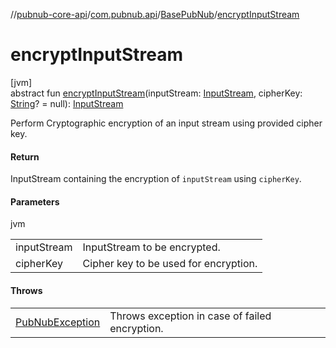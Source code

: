 //[pubnub-core-api](../../../index.md)/[com.pubnub.api](../index.md)/[BasePubNub](index.md)/[encryptInputStream](encrypt-input-stream.md)

# encryptInputStream

[jvm]\
abstract fun [encryptInputStream](encrypt-input-stream.md)(inputStream: [InputStream](https://docs.oracle.com/javase/8/docs/api/java/io/InputStream.html), cipherKey: [String](https://kotlinlang.org/api/latest/jvm/stdlib/kotlin/-string/index.html)? = null): [InputStream](https://docs.oracle.com/javase/8/docs/api/java/io/InputStream.html)

Perform Cryptographic encryption of an input stream using provided cipher key.

#### Return

InputStream containing the encryption of `inputStream` using `cipherKey`.

#### Parameters

jvm

| | |
|---|---|
| inputStream | InputStream to be encrypted. |
| cipherKey | Cipher key to be used for encryption. |

#### Throws

| | |
|---|---|
| [PubNubException](../-pub-nub-exception/index.md) | Throws exception in case of failed encryption. |
